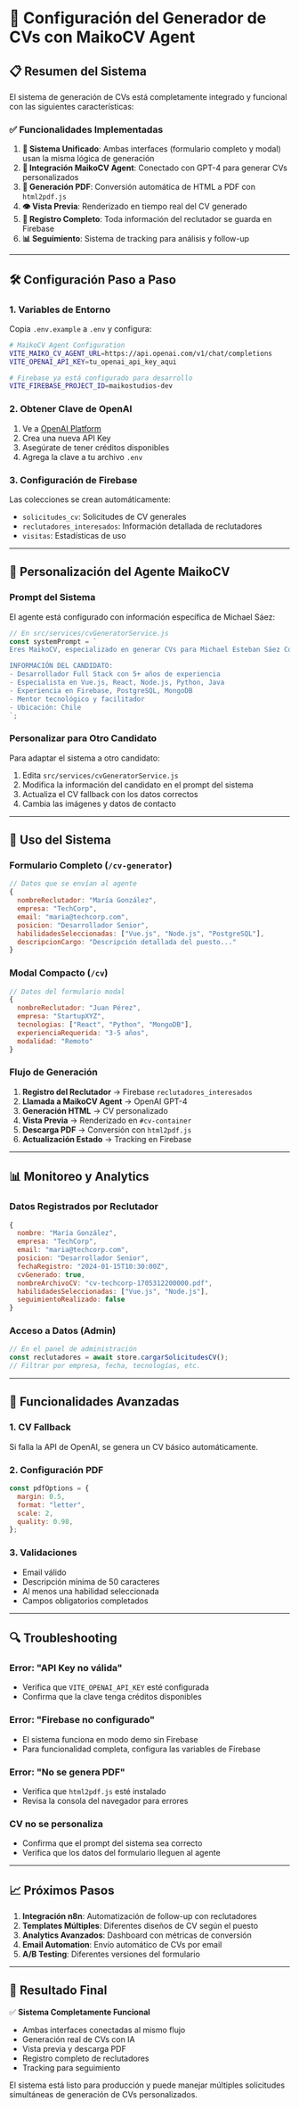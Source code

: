 # 🎯 Configuración del Generador de CVs con MaikoCV Agent

## 📋 Resumen del Sistema

El sistema de generación de CVs está completamente integrado y funcional con las siguientes características:

### ✅ Funcionalidades Implementadas

1. **🔄 Sistema Unificado**: Ambas interfaces (formulario completo y modal) usan la misma lógica de generación
2. **🤖 Integración MaikoCV Agent**: Conectado con GPT-4 para generar CVs personalizados
3. **📄 Generación PDF**: Conversión automática de HTML a PDF con `html2pdf.js`
4. **👁️ Vista Previa**: Renderizado en tiempo real del CV generado
5. **💾 Registro Completo**: Toda información del reclutador se guarda en Firebase
6. **📊 Seguimiento**: Sistema de tracking para análisis y follow-up

---

## 🛠️ Configuración Paso a Paso

### 1. Variables de Entorno

Copia `.env.example` a `.env` y configura:

```bash
# MaikoCV Agent Configuration
VITE_MAIKO_CV_AGENT_URL=https://api.openai.com/v1/chat/completions
VITE_OPENAI_API_KEY=tu_openai_api_key_aqui

# Firebase ya está configurado para desarrollo
VITE_FIREBASE_PROJECT_ID=maikostudios-dev
```

### 2. Obtener Clave de OpenAI

1. Ve a [OpenAI Platform](https://platform.openai.com/api-keys)
2. Crea una nueva API Key
3. Asegúrate de tener créditos disponibles
4. Agrega la clave a tu archivo `.env`

### 3. Configuración de Firebase

Las colecciones se crean automáticamente:

- `solicitudes_cv`: Solicitudes de CV generales
- `reclutadores_interesados`: Información detallada de reclutadores
- `visitas`: Estadísticas de uso

---

## 🎨 Personalización del Agente MaikoCV

### Prompt del Sistema

El agente está configurado con información específica de Michael Sáez:

```javascript
// En src/services/cvGeneratorService.js
const systemPrompt = `
Eres MaikoCV, especializado en generar CVs para Michael Esteban Sáez Contreras.

INFORMACIÓN DEL CANDIDATO:
- Desarrollador Full Stack con 5+ años de experiencia
- Especialista en Vue.js, React, Node.js, Python, Java
- Experiencia en Firebase, PostgreSQL, MongoDB
- Mentor tecnológico y facilitador
- Ubicación: Chile
`;
```

### Personalizar para Otro Candidato

Para adaptar el sistema a otro candidato:

1. Edita `src/services/cvGeneratorService.js`
2. Modifica la información del candidato en el prompt del sistema
3. Actualiza el CV fallback con los datos correctos
4. Cambia las imágenes y datos de contacto

---

## 🔧 Uso del Sistema

### Formulario Completo (`/cv-generator`)

```javascript
// Datos que se envían al agente
{
  nombreReclutador: "María González",
  empresa: "TechCorp",
  email: "maria@techcorp.com",
  posicion: "Desarrollador Senior",
  habilidadesSeleccionadas: ["Vue.js", "Node.js", "PostgreSQL"],
  descripcionCargo: "Descripción detallada del puesto..."
}
```

### Modal Compacto (`/cv`)

```javascript
// Datos del formulario modal
{
  nombreReclutador: "Juan Pérez",
  empresa: "StartupXYZ",
  tecnologias: ["React", "Python", "MongoDB"],
  experienciaRequerida: "3-5 años",
  modalidad: "Remoto"
}
```

### Flujo de Generación

1. **Registro del Reclutador** → Firebase `reclutadores_interesados`
2. **Llamada a MaikoCV Agent** → OpenAI GPT-4
3. **Generación HTML** → CV personalizado
4. **Vista Previa** → Renderizado en `#cv-container`
5. **Descarga PDF** → Conversión con `html2pdf.js`
6. **Actualización Estado** → Tracking en Firebase

---

## 📊 Monitoreo y Analytics

### Datos Registrados por Reclutador

```javascript
{
  nombre: "María González",
  empresa: "TechCorp",
  email: "maria@techcorp.com",
  posicion: "Desarrollador Senior",
  fechaRegistro: "2024-01-15T10:30:00Z",
  cvGenerado: true,
  nombreArchivoCV: "cv-techcorp-1705312200000.pdf",
  habilidadesSeleccionadas: ["Vue.js", "Node.js"],
  seguimientoRealizado: false
}
```

### Acceso a Datos (Admin)

```javascript
// En el panel de administración
const reclutadores = await store.cargarSolicitudesCV();
// Filtrar por empresa, fecha, tecnologías, etc.
```

---

## 🚀 Funcionalidades Avanzadas

### 1. CV Fallback

Si falla la API de OpenAI, se genera un CV básico automáticamente.

### 2. Configuración PDF

```javascript
const pdfOptions = {
  margin: 0.5,
  format: "letter",
  scale: 2,
  quality: 0.98,
};
```

### 3. Validaciones

- Email válido
- Descripción mínima de 50 caracteres
- Al menos una habilidad seleccionada
- Campos obligatorios completados

---

## 🔍 Troubleshooting

### Error: "API Key no válida"

- Verifica que `VITE_OPENAI_API_KEY` esté configurada
- Confirma que la clave tenga créditos disponibles

### Error: "Firebase no configurado"

- El sistema funciona en modo demo sin Firebase
- Para funcionalidad completa, configura las variables de Firebase

### Error: "No se genera PDF"

- Verifica que `html2pdf.js` esté instalado
- Revisa la consola del navegador para errores

### CV no se personaliza

- Confirma que el prompt del sistema sea correcto
- Verifica que los datos del formulario lleguen al agente

---

## 📈 Próximos Pasos

1. **Integración n8n**: Automatización de follow-up con reclutadores
2. **Templates Múltiples**: Diferentes diseños de CV según el puesto
3. **Analytics Avanzados**: Dashboard con métricas de conversión
4. **Email Automation**: Envío automático de CVs por email
5. **A/B Testing**: Diferentes versiones del formulario

---

## 🎯 Resultado Final

✅ **Sistema Completamente Funcional**

- Ambas interfaces conectadas al mismo flujo
- Generación real de CVs con IA
- Vista previa y descarga PDF
- Registro completo de reclutadores
- Tracking para seguimiento

El sistema está listo para producción y puede manejar múltiples solicitudes simultáneas de generación de CVs personalizados.
